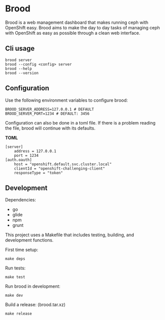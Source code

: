 Brood
=====

Brood is a web management dashboard that makes running ceph with OpenShift easy. Brood aims to make the day to day tasks of managing ceph with OpenShift as easy as possible through a clean web interface.

Cli usage
-----

    brood server
    brood --config <config> server
    brood --help
    brood --version

Configuration
-----

Use the following environment variables to configure brood:

    BROOD_SERVER_ADDRESS=127.0.0.1 # DEFAULT
    BROOD_SERVER_PORT=1234 # DEFAULT: 3456

Configuration can also be done in a toml file. If there is a problem reading the file, brood will continue with its defaults.

**TOML**

    [server]
        address = 127.0.0.1
        port = 1234
    [auth.oauth]
        host = "openshift.default.svc.cluster.local"
        clientId = "openshift-challenging-client"
        responseType = "token"

Development
-----

Dependencies:

* go
* glide
* npm
* grunt

This project uses a Makefile that includes testing, building, and development functions.

First time setup:

    make deps

Run tests:

    make test

Run brood in development:

    make dev

Build a release: (brood.tar.xz)

    make release
